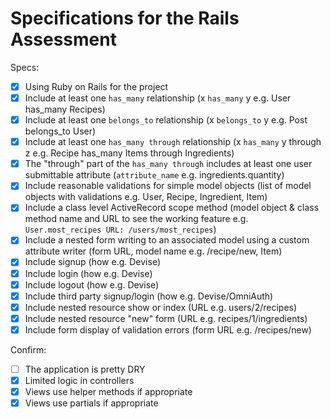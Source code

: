 # Specifications for the Rails Assessment

Specs:
- [x] Using Ruby on Rails for the project
- [x] Include at least one `has_many` relationship (x `has_many` y e.g. User has_many Recipes)
- [x] Include at least one `belongs_to` relationship (x `belongs_to` y e.g. Post belongs_to User)
- [x] Include at least one `has_many through` relationship (x `has_many` y through z e.g. Recipe has_many Items through Ingredients)
- [x] The "through" part of the `has_many through` includes at least one user submittable attribute (`attribute_name` e.g. ingredients.quantity)
- [x] Include reasonable validations for simple model objects (list of model objects with validations e.g. User, Recipe, Ingredient, Item)
- [x] Include a class level ActiveRecord scope method (model object & class method name and URL to see the working feature e.g. `User.most_recipes URL: /users/most_recipes`)
- [x] Include a nested form writing to an associated model using a custom attribute writer (form URL, model name e.g. /recipe/new, Item)
- [x] Include signup (how e.g. Devise)
- [x] Include login (how e.g. Devise)
- [x] Include logout (how e.g. Devise)
- [x] Include third party signup/login (how e.g. Devise/OmniAuth)
- [x] Include nested resource show or index (URL e.g. users/2/recipes)
- [x] Include nested resource "new" form (URL e.g. recipes/1/ingredients)
- [x] Include form display of validation errors (form URL e.g. /recipes/new)

Confirm:
- [ ] The application is pretty DRY
- [x] Limited logic in controllers
- [x] Views use helper methods if appropriate
- [x] Views use partials if appropriate